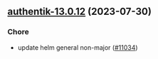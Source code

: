 

## [authentik-13.0.12](https://github.com/truecharts/charts/compare/authentik-13.0.11...authentik-13.0.12) (2023-07-30)

### Chore

- update helm general non-major ([#11034](https://github.com/truecharts/charts/issues/11034))
  
  